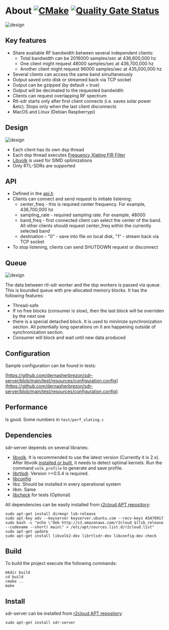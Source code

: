 # About [![CMake](https://github.com/dernasherbrezon/sdr-server/actions/workflows/cmake.yml/badge.svg)](https://github.com/dernasherbrezon/sdr-server/actions/workflows/cmake.yml) [![Quality Gate Status](https://sonarcloud.io/api/project_badges/measure?project=dernasherbrezon_sdr-server&metric=alert_status)](https://sonarcloud.io/dashboard?id=dernasherbrezon_sdr-server)

![design](/docs/dsp.jpg?raw=true)

## Key features

 * Share available RF bandwidth between several independent clients:
   * Total bandwidth can be 2016000 samples/sec at 436,600,000 hz
   * One client might request 48000 samples/sec at 436,700,000 hz
   * Another client might request 96000 samples/sec at 435,000,000 hz
 * Several clients can access the same band simultaneously
 * Output saved onto disk or streamed back via TCP socket
 * Output can be gzipped (by default = true)
 * Output will be decimated to the requested bandwidth
 * Clients can request overlapping RF spectrum
 * Rtl-sdr starts only after first client connects (i.e. saves solar power &etc). Stops only when the last client disconnects
 * MacOS and Linux (Debian Raspberrypi)
 
## Design

![design](/docs/threads.png?raw=true)

 * Each client has its own dsp thread
 * Each dsp thread executes [Frequency Xlating FIR Filter](http://blog.sdr.hu/grblocks/xlating-fir.html)
 * [Libvolk](https://www.libvolk.org) is used for SIMD optimizations
 * Only RTL-SDRs are supported
 
## API

 * Defined in the [api.h](https://github.com/dernasherbrezon/sdr-server/blob/main/src/api.h)
 * Clients can connect and send request to initiate listening:
   * center_freq - this is required center frequency. For example, 436,700,000 hz
   * sampling_rate - required sampling rate. For example, 48000
   * band\_freq - first connected client can select the center of the band. All other clients should request center\_freq within the currently selected band
   * destination - "0" - save into file on local disk, "1" - stream back via TCP socket
 * To stop listening, clients can send SHUTDOWN request or disconnect
 
## Queue

![design](/docs/queue.png?raw=true)

The data between rtl-sdr worker and the dsp workers is passed via queue. This is bounded queue with pre-allocated memory blocks. It has the following features:

 * Thread-safe
 * If no free blocks (consumer is slow), then the last block will be overriden by the next one
 * there is a special detached block. It is used to minimize synchronization section. All potentially long operations on it are happening outside of synchronization section.
 * Consumer will block and wait until new data produced
 
## Configuration

Sample configuration can be found in tests:

[https://github.com/dernasherbrezon/sdr-server/blob/main/test/resources/configuration.config](https://github.com/dernasherbrezon/sdr-server/blob/main/test/resources/configuration.config)

## Performance

Is good. Some numbers in ```test/perf_xlating.c```
 
## Dependencies

sdr-server depends on several libraries:

 * [libvolk](https://www.libvolk.org). It is recommended to use the latest version (Currently it is 2.x). After libvolk [installed or built](https://github.com/gnuradio/volk#building-on-most-x86-32-bit-and-64-bit-platforms), it needs to detect optimal kernels. Run the command ```volk_profile``` to generate and save profile.
 * [librtlsdr](https://github.com/dernasherbrezon/librtlsdr). Version >=0.5.4 is required.
 * [libconfig](https://hyperrealm.github.io/libconfig/libconfig_manual.html)
 * libz. Should be installed in every operational system
 * libm. Same
 * [libcheck](https://libcheck.github.io/check/) for tests (Optional)
 
All dependencies can be easily installed from [r2cloud APT repository](https://r2server.ru/apt.html):

```
sudo apt-get install dirmngr lsb-release
sudo apt-key adv --keyserver keyserver.ubuntu.com --recv-keys A5A70917
sudo bash -c "echo \"deb http://s3.amazonaws.com/r2cloud $(lsb_release --codename --short) main\" > /etc/apt/sources.list.d/r2cloud.list"
sudo apt-get update
sudo apt-get install libvolk2-dev librtlsdr-dev libconfig-dev check
```

## Build

To build the project execute the following commands:

```
mkdir build
cd build
cmake ..
make
```

## Install

sdr-server can be installed from [r2cloud APT repository](https://r2server.ru/apt.html):

```
sudo apt-get install sdr-server
```
